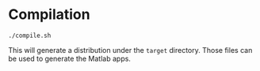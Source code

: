 # Compilation

```./compile.sh```

This will generate a distribution under the ```target``` directory.
Those files can be used to generate the Matlab apps.

